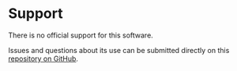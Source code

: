 # Support

There is no official support for this software.

Issues and questions about its use can be submitted directly on this [repository on GitHub](https://github.com/seeplusplus/table_export).
